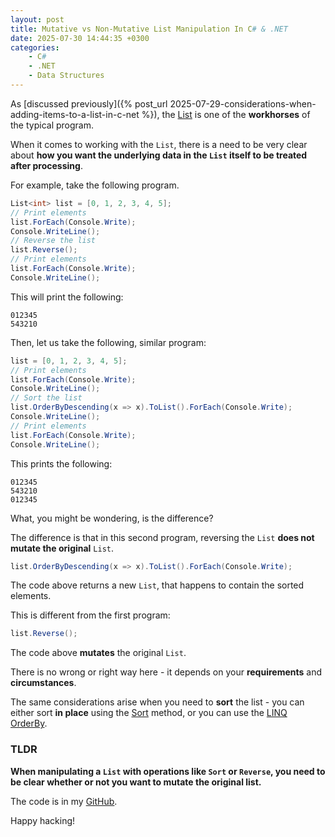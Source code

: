 ```yaml
---
layout: post
title: Mutative vs Non-Mutative List Manipulation In C# & .NET
date: 2025-07-30 14:44:35 +0300
categories:
    - C#
    - .NET
    - Data Structures
---
```


As [discussed previously]({% post_url 2025-07-29-considerations-when-adding-items-to-a-list-in-c-net %}), the [List](https://learn.microsoft.com/en-us/dotnet/api/system.collections.generic.list-1?view=net-9.0) is one of the **workhorses** of the typical program.

When it comes to working with the `List`, there is a need to be very clear about **how you want the underlying data in the `List` itself to be treated after processing**.

For example, take the following program.

```c#
List<int> list = [0, 1, 2, 3, 4, 5];
// Print elements
list.ForEach(Console.Write);
Console.WriteLine();
// Reverse the list
list.Reverse();
// Print elements
list.ForEach(Console.Write);
Console.WriteLine();
```

This will print the following:

```plaintext
012345
543210
```

Then, let us take the following, similar program:

```c#
list = [0, 1, 2, 3, 4, 5];
// Print elements
list.ForEach(Console.Write);
Console.WriteLine();
// Sort the list
list.OrderByDescending(x => x).ToList().ForEach(Console.Write);
Console.WriteLine();
// Print elements
list.ForEach(Console.Write);
Console.WriteLine();
```

This prints the following:

```plaintext
012345
543210
012345
```

What, you might be wondering, is the difference?

The difference is that in this second program, reversing the `List` **does not mutate the original** `List`.

```c#
list.OrderByDescending(x => x).ToList().ForEach(Console.Write);
```

The code above returns a new `List`, that happens to contain the sorted elements.

This is different from the first program:

```c#
list.Reverse();
```

The code above **mutates** the original `List`.

There is no wrong or right way here - it depends on your **requirements** and **circumstances**.

The same considerations arise when you need to **sort** the list - you can either sort **in place** using the [Sort](https://learn.microsoft.com/en-us/dotnet/api/system.collections.generic.list-1.sort?view=net-9.0) method, or you can use the [LINQ](https://learn.microsoft.com/en-us/dotnet/csharp/linq/) [OrderBy](https://learn.microsoft.com/en-us/dotnet/api/system.linq.enumerable.orderby?view=net-9.0).

### TLDR

**When manipulating a `List` with operations like `Sort` or `Reverse`, you need to be clear whether or not you want to mutate the original list.**

The code is in my [GitHub](https://github.com/conradakunga/BlogCode/tree/master/2025-07-30%20-%20List%20Manipulation).

Happy hacking!
